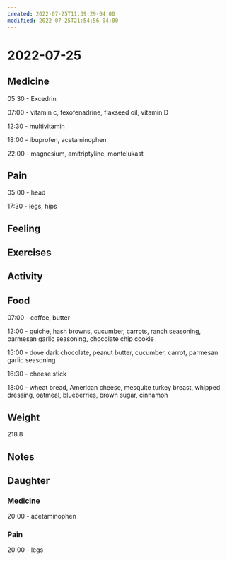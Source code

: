```yaml
---
created: 2022-07-25T11:39:29-04:00
modified: 2022-07-25T21:54:56-04:00
---
```


# 2022-07-25

## Medicine

05:30 - Excedrin 

07:00 - vitamin c, fexofenadrine, flaxseed oil, vitamin D 

12:30 - multivitamin

18:00 - ibuprofen, acetaminophen 

22:00 - magnesium, amitriptyline, montelukast 

## Pain

05:00 - head 

17:30 - legs, hips


## Feeling


## Exercises


## Activity


## Food

07:00 - coffee, butter 

12:00 - quiche, hash browns, cucumber, carrots, ranch seasoning, parmesan garlic seasoning, chocolate chip cookie

15:00 - dove dark chocolate, peanut butter, cucumber, carrot, parmesan garlic seasoning

16:30 - cheese stick

18:00 - wheat bread, American cheese, mesquite turkey breast, whipped dressing, oatmeal, blueberries, brown sugar, cinnamon 


## Weight

218.8


## Notes


## Daughter


### Medicine

20:00 - acetaminophen 


### Pain

20:00 - legs
